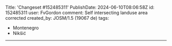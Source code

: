 Title: 'Changeset #152485311'
PublishDate: 2024-06-10T08:06:58Z
id: 152485311
user: FvGordon
comment: Self intersecting landuse area corrected
created_by: JOSM/1.5 (19067 de)
tags:
- Montenegro
- Nikšić

---
